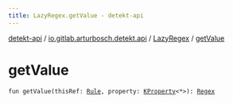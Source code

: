 ```yaml
---
title: LazyRegex.getValue - detekt-api
---
```


[detekt-api](../../index.html) / [io.gitlab.arturbosch.detekt.api](../index.html) / [LazyRegex](index.html) / [getValue](./get-value.html)

# getValue

`fun getValue(thisRef: `[`Rule`](../-rule/index.html)`, property: `[`KProperty`](https://kotlinlang.org/api/latest/jvm/stdlib/kotlin.reflect/-k-property/index.html)`<*>): `[`Regex`](https://kotlinlang.org/api/latest/jvm/stdlib/kotlin.text/-regex/index.html)